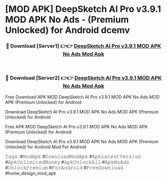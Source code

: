 # [MOD APK] DeepSketch AI Pro v3.9.1 MOD APK No Ads - (Premium Unlocked) for Android dcemv



<div align="center">
<h3>🔴 Download [Server1] 👉👉 <a href="https://momento.my/?title=DeepSketch_AI_Pro_v3.9.1_MOD_APK_No_Ads">DeepSketch AI Pro v3.9.1 MOD APK No Ads Mod Apk</a></h3><br>

<h3>🔴 Download [Server2] 👉👉 <a href="https://momento.my/?title=DeepSketch_AI_Pro_v3.9.1_MOD_APK_No_Ads">DeepSketch AI Pro v3.9.1 MOD APK No Ads Mod Apk</a></h3>
</div>



Free Download APK MOD DeepSketch AI Pro v3.9.1 MOD APK No Ads MOD APK (Premium Unlocked) for Android

Download DeepSketch AI Pro v3.9.1 MOD APK No Ads MOD APK (Premium Unlocked) for Android

Free APK MOD DeepSketch AI Pro v3.9.1 MOD APK No Ads MOD APK (Premium Unlocked) for Android

Download DeepSketch AI Pro v3.9.1 MOD APK No Ads MOD APK (Premium Unlocked) for Android Mod For Android

𝚃𝚊𝚐𝚜: #𝙼𝚘𝚍𝙰𝚙𝚔 #𝙳𝚘𝚠𝚗𝚕𝚘𝚊𝚍𝙼𝚘𝚍𝙰𝚙𝚔 #𝙰𝚙𝚔𝙻𝚊𝚝𝚎𝚜𝚝𝚅𝚎𝚛𝚜𝚒𝚘𝚗 #𝙰𝚙𝚔𝚄𝚗𝚕𝚒𝚖𝚒𝚝𝚎𝚍𝙼𝚘𝚗𝚎𝚢 #𝙰𝚙𝚔𝚄𝚗𝚕𝚘𝚌𝚔𝙰𝚕𝚕 #𝙰𝚙𝚔𝙽𝚘𝙰𝚍𝚜 #𝚄𝚗𝚕𝚘𝚌𝚔𝙿𝚛𝚎𝚖𝚒𝚞𝚖 #𝙵𝚘𝚛𝙰𝚗𝚍𝚛𝚘𝚒𝚍 #𝙵𝚛𝚎𝚎𝙳𝚘𝚠𝚗𝚕𝚘𝚊𝚍 #home_design_mod_apk
